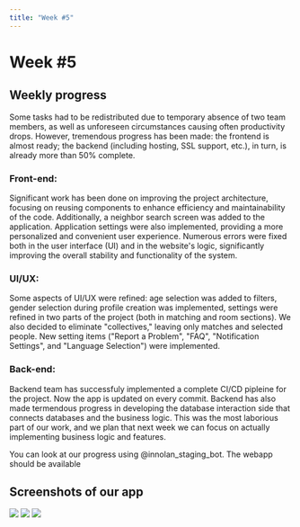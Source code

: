 ```yaml
---
title: "Week #5"
---
```


# **Week #5**

## Weekly progress

Some tasks had to be redistributed due to temporary absence of two team members, as well as unforeseen circumstances causing often productivity drops. However, tremendous progress has been made: the frontend is almost ready; the backend (including hosting, SSL support, etc.), in turn, is already more than 50% complete.

### Front-end:
Significant work has been done on improving the project architecture, focusing on reusing components to enhance efficiency and maintainability of the code. Additionally, a neighbor search screen was added to the application. Application settings were also implemented, providing a more personalized and convenient user experience. Numerous errors were fixed both in the user interface (UI) and in the website's logic, significantly improving the overall stability and functionality of the system. 

### UI/UX:
Some aspects of UI/UX were refined: age selection was added to filters, gender selection during profile creation was implemented, settings were refined in two parts of the project (both in matching and room sections). We also decided to eliminate "collectives," leaving only matches and selected people. New setting items ("Report a Problem", "FAQ", "Notification Settings", and "Language Selection") were implemented.

### Back-end:
Backend team has successfuly implemented a complete CI/CD pipleine for the project. Now the app is updated on every commit. Backend has also made termendous progress in developing the database interaction side that connects databases and the business logic. This was the most laborious part of our work, and we plan that next week we can focus on actually implementing business logic and features.


You can look at our progress using @innolan_staging_bot. The webapp should be available

## Screenshots of our app

![](/2024/LAN/week5/photo_2024-07-08_09-39-16.jpg)
![](/2024/LAN/week5/photo_2024-07-08_09-42-39.jpg)
![](/2024/LAN/week5/photo_2024-07-08_09-42-40.jpg)
